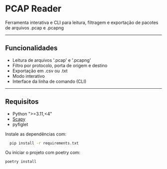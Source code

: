 # PCAP Reader
Ferramenta interativa e CLI para leitura, filtragem e exportação de pacotes de arquivos .pcap e .pcapng

---
## Funcionalidades

- Leitura de arquivos '.pcap' e '.pcapng'
- Filtro por protocolo, porta de origem e destino
- Exportação em .csv ou .txt
- Modo interativo
- Interface da linha de comando (CLI)

---
## Requisitos
- Python ">=3.11,<4"
- [Scapy](https://scapy.net/)
- pyfiglet

Instale as dependências com:

```bash
  pip install -r requirements.txt
```

Ou iniciar o projeto com poetry com:

```
poetry install
```
